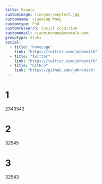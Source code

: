 ```yaml
---
title: People
customimage: /images/people/2.jpg
customname: xiaoming Wang
customtype: PhD
customresearch: Social cognition
customemail: xiaomingwang@example.com
grouptype: Alumi
social:
  - title: "Homepage"
    link: "https://twitter.com/johnsmith"
  - title: "Twitter"
    link: "https://twitter.com/johnsmith"
  - title: "GitHub"
    link: "https://github.com/johnsmith"
---
```


# 1
2343543

# 2
32545

# 3
32543

